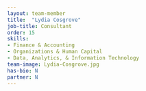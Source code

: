 ```yaml
---
layout: team-member
title:  "Lydia Cosgrove"
job-title: Consultant
order: 15
skills:
- Finance & Accounting
- Organizations & Human Capital
- Data, Analytics, & Information Technology
team-image: Lydia-Cosgrove.jpg
has-bio: N
partner: N
---
```

